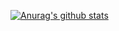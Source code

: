 [![Anurag's github stats](https://github-readme-stats.vercel.app/api?username=Meira-JH)](https://github.com/anuraghazra/github-readme-stats)
